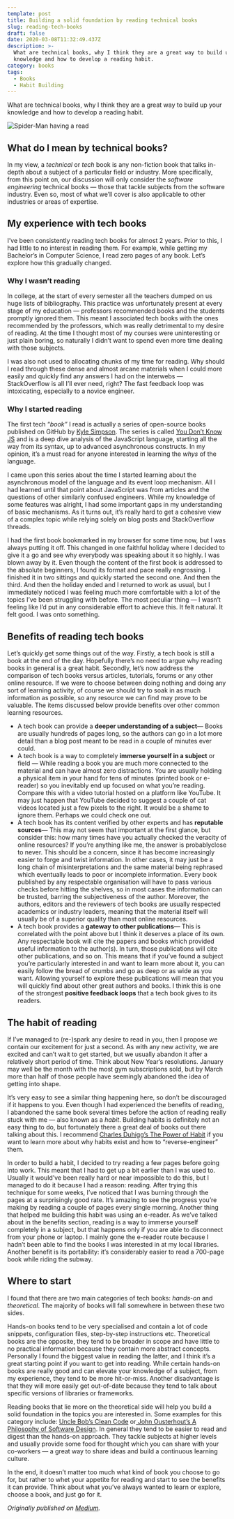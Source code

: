 ```yaml
---
template: post
title: Building a solid foundation by reading technical books
slug: reading-tech-books
draft: false
date: 2020-03-08T11:32:49.437Z
description: >-
  What are technical books, why I think they are a great way to build up your
  knowledge and how to develop a reading habit.
category: books
tags:
  - Books
  - Habit Building
---
```


What are technical books, why I think they are a great way to build up your knowledge and how to develop a reading habit.

![Spider-Man having a read](/media/spiderman-reading.jpeg "The friendly neighbour spider having a read.")

## What do I mean by technical books?

In my view, a _technical_ or _tech_ book is any non-fiction book that talks in-depth about a subject of a particular field or industry. More specifically, from this point on, our discussion will only consider the _software engineering_ technical books — those that tackle subjects from the software industry. Even so, most of what we’ll cover is also applicable to other industries or areas of expertise.

## My experience with tech books

I’ve been consistently reading tech books for almost 2 years. Prior to this, I had little to no interest in reading them. For example, while getting my Bachelor’s in Computer Science, I read zero pages of any book. Let’s explore how this gradually changed.

### Why I wasn’t reading

In college, at the start of every semester all the teachers dumped on us huge lists of bibliography. This practice was unfortunately present at every stage of my education — professors recommended books and the students promptly ignored them. This meant I associated tech books with the ones recommended by the professors, which was really detrimental to my desire of reading. At the time I thought most of my courses were uninteresting or just plain boring, so naturally I didn’t want to spend even more time dealing with those subjects.

I was also not used to allocating chunks of my time for reading. Why should I read through these dense and almost arcane materials when I could more easily and quickly find any answers I had on the interwebs — StackOverflow is all I’ll ever need, right? The fast feedback loop was intoxicating, especially to a novice engineer.

### Why I started reading

The first tech “_book”_ I read is actually a series of open-source books published on GitHub by [Kyle Simpson](https://twitter.com/getify). The series is called [You Don’t Know JS](https://github.com/getify/You-Dont-Know-JS) and is a deep dive analysis of the JavaScript language, starting all the way from its syntax, up to advanced asynchronous constructs. In my opinion, it’s a must read for anyone interested in learning the _whys_ of the language.

I came upon this series about the time I started learning about the asynchronous model of the language and its event loop mechanism. All I had learned until that point about JavaScript was from articles and the questions of other similarly confused engineers. While my knowledge of some features was alright, I had some important gaps in my understanding of basic mechanisms. As it turns out, it’s really hard to get a cohesive view of a complex topic while relying solely on blog posts and StackOverflow threads.

I had the first book bookmarked in my browser for some time now, but I was always putting it off. This changed in one faithful holiday where I decided to give it a go and see why everybody was speaking about it so highly. I was blown away by it. Even though the content of the first book is addressed to the absolute beginners, I found its format and pace really engrossing. I finished it in two sittings and quickly started the second one. And then the third. And then the holiday ended and I returned to work as usual, but I immediately noticed I was feeling much more comfortable with a lot of the topics I’ve been struggling with before. The most peculiar thing — I wasn’t feeling like I’d put in any considerable effort to achieve this. It felt natural. It felt good. I was onto something.

## Benefits of reading tech books

Let’s quickly get some things out of the way. Firstly, a tech book is still a book at the end of the day. Hopefully there’s no need to argue why reading books in general is a great habit. Secondly, let’s now address the comparison of tech books versus articles, tutorials, forums or any other online resource. If we were to choose between doing nothing and doing any sort of learning activity, of course we should try to soak in as much information as possible, so any resource we can find may prove to be valuable. The items discussed below provide benefits over other common learning resources.

- A tech book can provide a **deeper understanding of a subject**— Books are usually hundreds of pages long, so the authors can go in a lot more detail than a blog post meant to be read in a couple of minutes ever could.
- A tech book is a way to completely **immerse yourself in a subject** or field — While reading a book you are much more connected to the material and can have almost zero distractions. You are usually holding a physical item in your hand for tens of minutes (printed book or e-reader) so you inevitably end up focused on what you’re reading. Compare this with a video tutorial hosted on a platform like YouTube. It may just happen that YouTube decided to suggest a couple of cat videos located just a few pixels to the right. It would be a shame to ignore them. Perhaps we could check one out.
- A tech book has its content verified by other experts and has **reputable sources**— This may not seem that important at the first glance, but consider this: how many times have you actually checked the veracity of online resources? If you’re anything like me, the answer is probablyclose to never. This should be a concern, since it has become increasingly easier to forge and twist information. In other cases, it may just be a long chain of misinterpretations and the same material being rephrased which eventually leads to poor or incomplete information. Every book published by any respectable organisation will have to pass various checks before hitting the shelves, so in most cases the information can be trusted, barring the subjectiveness of the author. Moreover, the authors, editors and the reviewers of tech books are usually respected academics or industry leaders, meaning that the material itself will usually be of a superior quality than most online resources.
- A tech book provides a **gateway to other publications**— This is correlated with the point above but I think it deserves a place of its own. Any respectable book will cite the papers and books which provided useful information to the author(s). In turn, those publications will cite other publications, and so on. This means that if you’ve found a subject you’re particularly interested in and want to learn more about it, you can easily follow the bread of crumbs and go as deep or as wide as you want. Allowing yourself to explore these publications will mean that you will quickly find about other great authors and books. I think this is one of the strongest **positive feedback loops** that a tech book gives to its readers.

## The habit of reading

If I’ve managed to (re-)spark any desire to read in you, then I propose we contain our excitement for just a second. As with any new activity, we are excited and can’t wait to get started, but we usually abandon it after a relatively short period of time. Think about New Year’s resolutions. January may well be the month with the most gym subscriptions sold, but by March more than half of those people have seemingly abandoned the idea of getting into shape.

It’s very easy to see a similar thing happening here, so don’t be discouraged if it happens to you. Even though I had experienced the benefits of reading, I abandoned the same book several times before the action of reading really stuck with me — also known as a _habit_. Building habits is definitely not an easy thing to do, but fortunately there a great deal of books out there talking about this. I recommend [Charles Duhigg’s The Power of Habit](https://charlesduhigg.com/the-power-of-habit/) if you want to learn more about why habits exist and how to “reverse-engineer” them.

In order to build a habit, I decided to try reading a few pages before going into work. This meant that I had to get up a bit earlier than I was used to. Usually it would’ve been really hard or near impossible to do this, but I managed to do it because I had a reason: reading. After trying this technique for some weeks, I’ve noticed that I was burning through the pages at a surprisingly good rate. It’s amazing to see the progress you’re making by reading a couple of pages every single morning. Another thing that helped me building this habit was using an e-reader. As we’ve talked about in the benefits section, reading is a way to immerse yourself completely in a subject, but that happens only if you are able to disconnect from your phone or laptop. I mainly gone the e-reader route because I hadn’t been able to find the books I was interested in at my local libraries. Another benefit is its portability: it’s considerably easier to read a 700-page book while riding the subway.

## Where to start

I found that there are two main categories of tech books: _hands-on_ and _theoretical_. The majority of books will fall somewhere in between these two sides.

Hands-on books tend to be very specialised and contain a lot of code snippets, configuration files, step-by-step instructions etc. Theoretical books are the opposite, they tend to be broader in scope and have little to no practical information because they contain more abstract concepts. Personally I found the biggest value in reading the latter, and I think it’s a great starting point if you want to get into reading. While certain hands-on books are really good and can elevate your knowledge of a subject, from my experience, they tend to be more hit-or-miss. Another disadvantage is that they will more easily get out-of-date because they tend to talk about specific versions of libraries or frameworks.

Reading books that lie more on the theoretical side will help you build a solid foundation in the topics you are interested in. Some examples for this category include: [Uncle Bob’s Clean Code](https://www.amazon.com/Clean-Code-Handbook-Software-Craftsmanship/dp/0132350882) or[ John Ousterhout’s A Philosophy of Software Design](https://www.amazon.com/Philosophy-Software-Design-John-Ousterhout-ebook/dp/B07N1XLQ7D). In general they tend to be easier to read and digest than the hands-on approach. They tackle subjects at higher levels and usually provide some food for thought which you can share with your co-workers — a great way to share ideas and build a continuous learning culture.

In the end, it doesn’t matter too much what kind of book you choose to go for, but rather to whet your appetite for reading and start to see the benefits it can provide. Think about what you’ve always wanted to learn or explore, choose a book, and just go for it.

_Originally published on [Medium](https://medium.com/@ovidiugiorgi/reading-technical-books-5598877e6edd)._
